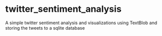 # twitter_sentiment_analysis
A simple twitter sentiment analysis and visualizations using TextBlob and storing the tweets to a sqlite database
